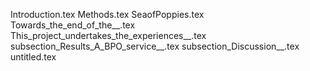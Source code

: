 Introduction.tex
Methods.tex
SeaofPoppies.tex
Towards_the_end_of_the__.tex
This_project_undertakes_the_experiences__.tex
subsection_Results_A_BPO_service__.tex
subsection_Discussion__.tex
untitled.tex